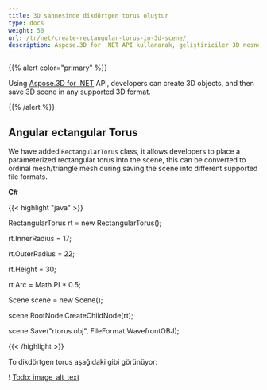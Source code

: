 ```yaml
---
title: 3D sahnesinde dikdörtgen torus oluştur
type: docs
weight: 50
url: /tr/net/create-rectangular-torus-in-3d-scene/
description: Aspose.3D for .NET API kullanarak, geliştiriciler 3D nesneleri oluşturabilir ve daha sonra herhangi bir desteklenen 3D formatında 3D sahneyi kaydedebilir.
---
```

{{% alert color="primary" %}} 

Using [Aspose.3D for .NET](https://products.aspose.com/3d/net/) API, developers can create 3D objects, and then save 3D scene in any supported 3D format.

{{% /alert %}} 
##  **Angular ectangular Torus**
We have added `RectangularTorus` class, it allows developers to place a parameterized rectangular torus into the scene, this can be converted to ordinal mesh/triangle mesh during saving the scene into different supported file formats.

**C#**

{{< highlight "java" >}}

 RectangularTorus rt = new RectangularTorus();

rt.InnerRadius = 17;

rt.OuterRadius = 22;

rt.Height = 30;

rt.Arc = Math.PI * 0.5;

Scene scene = new Scene();

scene.RootNode.CreateChildNode(rt);

scene.Save("rtorus.obj", FileFormat.WavefrontOBJ);

{{< /highlight >}}

To dikdörtgen torus aşağıdaki gibi görünüyor:

! [Todo: image_alt_text](create-rectangular-torus-in-3d-scene_1.png)
